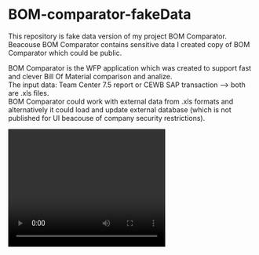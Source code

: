 # BOM-comparator-fakeData
This repository is fake data version of my project BOM Comparator.  
Beacouse BOM Comparator contains sensitive data I created copy of BOM Comparator which could be public.    

BOM Comparator is the WFP application which was created to support fast and clever Bill Of Material comparison and analize.  
The input data: Team Center 7.5 report or CEWB SAP transaction --> both are .xls files.  
BOM Comparator could work with external data from .xls formats and alternatively it could load and update external database (which is not published for UI beacouse of company security restrictions).    

<video width="320" height="240" controls>
  <source src="https://as-projects-overview.herokuapp.com/resources/BOMComparatorVideo.mp4" type="video/mp4">
</video>
